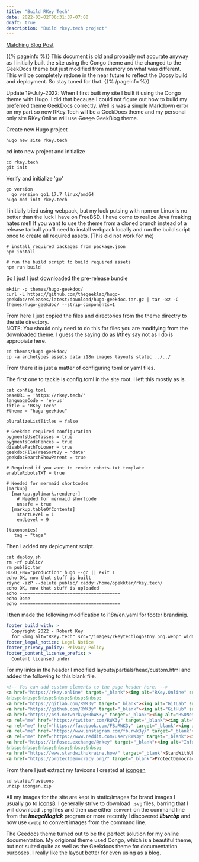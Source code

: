 ```yaml
---
title: "Build RKey Tech"
date: 2022-03-02T06:31:37-07:00
draft: true
description: "Build rkey.tech project"
---
```

[Matching Blog Post](https://rkey.online/posts/buildopekkttech/)

{{% pageinfo %}}
This document is old and probably not accurate anyway as I initially built the site using the Congo theme and the changed to the GeekDocs theme but just modified from memory on what was different. This will be completely redone in the near future to reflect the Docsy build and deployment. So stay tuned for that. 
{{% /pageinfo %}}

Update 19-July-2022: When I first built my site I built it using the Congo theme with Hugo. I did that because I could not figure out how to build my preferred theme GeekDocs correctly. Well is was a simple Markdown error on my part so now RKey.Tech will be a GeekDocs theme and my personal only site RKey.Online will use ~~Congo~~ GeekBlog theme. 

Create new Hugo project
```shell
hugo new site rkey.tech
```
cd into new project and initialize
```shell
cd rkey.tech
git init
```
Verify and initialize 'go'
```shell
go version
  go version go1.17.7 linux/amd64
hugo mod init rkey.tech

```
I initially tried using webpack, but my luck putsing with npm on Linux is no better than the luck I have on FreeBSD. I have come to realize Java freaking hates me!!
If you want to use the theme from a cloned branch instead of a release tarball you’ll need to install webpack locally and run the build script once to create all required assets. (This did not work for me)
```shell
# install required packages from package.json
npm install

# run the build script to build required assets
npm run build

```
So I just I just downloaded the pre-release bundle 
```shell
mkdir -p themes/hugo-geekdoc/
curl -L https://github.com/thegeeklab/hugo-geekdoc/releases/latest/download/hugo-geekdoc.tar.gz | tar -xz -C themes/hugo-geekdoc/ --strip-components=1
```

From here I just copied the files and directories from the theme directry to the site directory.  
NOTE: You should only need to do this for files you are modifying from the downloaded theme. I guess the saying do as I/they say not as I do is appropiate here. 
```shell
cd themes/hugo-geekdoc/
cp -a archetypes assets data i18n images layouts static ../../
```

From there it is just a matter of configuring toml or yaml files. 

The first one to tackle is config.toml in the site root. I left this mostly as is. 
```shell
cat config.toml
baseURL = 'https://rkey.tech/'
languageCode = 'en-us'
title = 'RKey Tech'
#theme = "hugo-geekdoc"

pluralizeListTitles = false

# Geekdoc required configuration
pygmentsUseClasses = true
pygmentsCodeFences = true
disablePathToLower = true
geekdocFileTreeSortBy = "date"
geekdocSearchShowParent = true

# Required if you want to render robots.txt template
enableRobotsTXT = true

# Needed for mermaid shortcodes
[markup]
  [markup.goldmark.renderer]
    # Needed for mermaid shortcode
    unsafe = true
  [markup.tableOfContents]
    startLevel = 1
    endLevel = 9

[taxonomies]
   tag = "tags"
```

Then I added my deployment script.
```shell
cat deploy.sh
rm -rf public/
rm public.tar
HUGO_ENV="production" hugo --gc || exit 1
echo OK, now that stuff is built
rsync -azP --delete public/ caddy:/home/opekktar/rkey.tech/
echo OK, now that stuff is uploaded
echo ======================================
echo Done
echo ======================================
```

I then made the following modification to i18n/en.yaml for footer brandinig.
```yaml
footer_build_with: >
  Copyright 2022 - Robert Key
  for <img alt="RKey.tech" src="/images/rkeytechlogostny.png.webp" width="50" height="25"<a> and <a href="https://rkey.online" target="_blank"><img alt="RKey.Online" src="/images/rkeyonline.png.webp" width="60" height="60"></a>
footer_legal_notice: Legal Notice
footer_privacy_policy: Privacy Policy
footer_content_license_prefix: >
  Content licensed under
  ```

For my links in the header I modified layouts/partials/head/custom.html and added the following to this blank file.
```html
<!-- You can add custom elements to the page header here. -->
<a href="https://rkey.online" target="_blank"><img alt="RKey.Online" src="/images/rkeyonline.png.webp" width="70" height="70"></a>
&nbsp;&nbsp;&nbsp;&nbsp;&nbsp;&nbsp;
<a href="https://gitlab.com/RWK3y" target="_blank"><img alt="GitLab" src="/images/icons8-gitlab-70.png.webp" width="30" height="30"></a>
<a href="https://github.com/RWK3y" target="_blank"><img alt="GitHub" src="/images/icons8-github.svg" width="30" height="30"></a>
<a href="https://bsd.network/@R0bWK3y" target="_blank"><img alt="BSDNetwork@Mastodon" src="/images/mastodon.png.webp" width="30" height="30"></a>
<a rel="me" href="https://twitter.com/RWK3y" target="_blank"><img alt="Twitter" src="/images/icons8-twitter-circled.svg" width="30" height="30"></a>
<a rel="me" href="https://facebook.com/FB.RWK3y" target="_blank"><img alt="Facebook" src="/images/icons8-facebook.svg" width="30" height="30"></a>
<a rel="me" href="https://www.instagram.com/fb.rwk3y/" target="_blank"><img alt="Instagram" src="/images/icons8-instagram.svg" width="30" height="30"></a>
<a rel="me" href="https://www.reddit.com/user/RWK3y" target="_blank"><img alt="Reddit" src="/images/icons8-reddit.svg" width="30" height="30"></a>
<a href="https://infosec.exchange/@rkey" target="_blank"><img alt="InfoSecExchange@Mastodon" src="/images/mastodon.png.webp" width="30" height="30"></a>
&nbsp;&nbsp;&nbsp;&nbsp;&nbsp;&nbsp;
<a href="https://www.standwithukraine.how/" target="_blank">StandWithUkraine<img src="/images/icons8-ukraine-70.png.webp" width="30" height="30"></a>
<a href="https://protectdemocracy.org/" target="_blank">ProtectDemocracy<img src="/images/icons8-usa-70.png.webp" width="30" height="30"></a>
```

From there I just extract my favicons I created at <a href="https://cthedot.de/icongen/" target="_blank">icongen</a>
```shell
cd static/favicons
unzip icongen.zip
```

All my images for the site are kept in static/images for brand images I usually go to <a href="https://icons8.com/" target="_blank">Icons8</a>. I generally strive to download ```.svg``` files, barring that I will download ```.png``` files and then use either ```convert``` on the command line from the ***ImageMagick*** program or more recently I discovered ***libwebp*** and now use ```cwebp``` to convert images from the command line. 

The Geedocs theme turned out to be the perfect solution for my online documentation. My origional theme used Congo, which is a beautiful theme, but not suited quite as well as the Geekdocs theme for documentation purposes. I really like the layout better for even using as a <a href="https://rkey.online/" target="_blank">blog</a>.